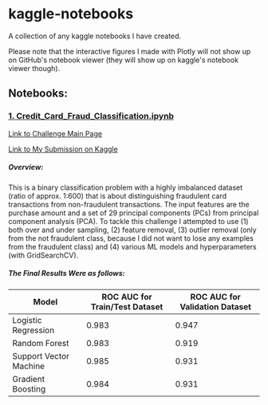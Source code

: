 # kaggle-notebooks
A collection of any kaggle notebooks I have created.

Please note that the interactive figures I made with Plotly will not show up on GitHub's notebook viewer (they will show up on kaggle's notebook viewer though).

## Notebooks:


### [1. Credit_Card_Fraud_Classification.ipynb](https://github.com/RMCrean/kaggle-notebooks/blob/master/Credit_Card_Fraud_Classification.ipynb)

[Link to Challenge Main Page](https://www.kaggle.com/mlg-ulb/creditcardfraud)

[Link to My Submission on Kaggle](https://www.kaggle.com/rorycrean/credit-fraud-model-roc-auc-on-validation-set-95)

##### Overview: 

This is a binary classification problem with a highly imbalanced dataset (ratio of approx. 1:600) that is about distinguishing fraudulent card transactions from non-fraudulent transactions. The input features are the purchase amount and a set of 29 principal components (PCs) from principal component analysis (PCA). To tackle this challenge I attempted to use (1) both over and under sampling, (2) feature removal, (3) outlier removal (only from the not fraudulent class, because I did not want to lose any examples from the fraudulent class) and (4) various ML models and hyperparameters (with GridSearchCV).

##### The Final Results Were as follows:

Model | ROC AUC for Train/Test Dataset | ROC AUC for Validation Dataset |
--- | --- | --- |
Logistic Regression | 0.983 | 0.947 |
Random Forest | 0.983 | 0.919 |
Support Vector Machine | 0.985 | 0.931 |
Gradient Boosting | 0.984 | 0.931 |
		


